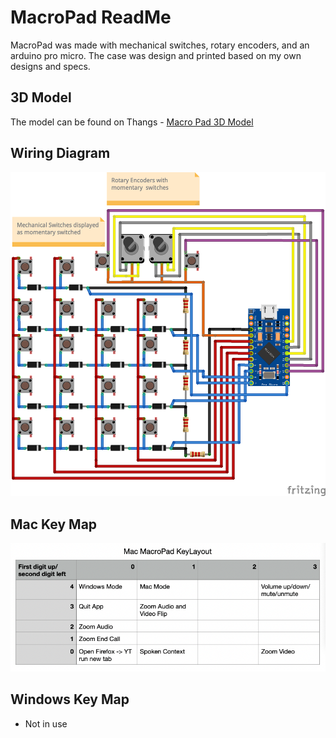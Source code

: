 # MacroPad ReadMe
MacroPad was made with mechanical switches, rotary encoders, and an arduino pro micro. The case was design and printed based on my own designs and specs.

## 3D Model
The model can be found  on Thangs - [Macro Pad 3D Model](https://thangs.com/luthfork/Macro%20Pad-47030?manualModelView=true)

## Wiring Diagram
![](./img/MacroPad_WiringDiagram.png)

## Mac Key Map
![](./img/MacMacro.png)

## Windows Key Map
- Not in use
